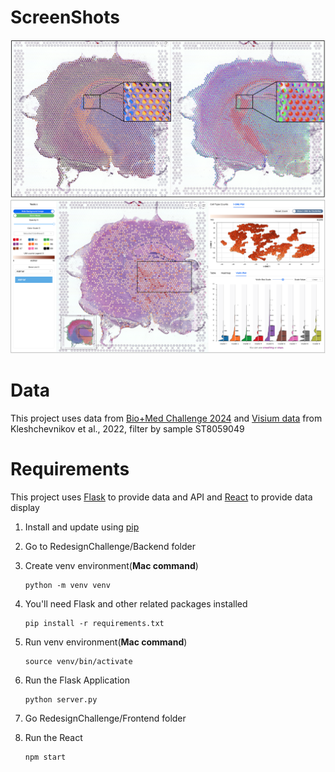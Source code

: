 # ScreenShots

<img src="./RedesignChallenge/Frontend/public/Comparation.png" />
<img src="./RedesignChallenge/Frontend/public/Index.png" />  

# Data

This project uses data from [Bio+Med Challenge 2024](http://biovis.net/2024/biovisChallenges_vis/) and [Visium data](https://www.ebi.ac.uk/biostudies/arrayexpress/studies/E-MTAB-11114) from Kleshchevnikov et al., 2022, filter by sample ST8059049

# Requirements

This project uses [Flask](https://flask.palletsprojects.com/en/3.0.x/) to provide data and API and [React](https://react.dev/) to provide data display

1. Install and update using [pip](https://pip.pypa.io/en/stable/getting-started/)

2. Go to RedesignChallenge/Backend folder
3. Create venv environment(**Mac command**)
   ```
   python -m venv venv
   ```
4. You'll need Flask and other related packages installed
   ```
   pip install -r requirements.txt
   ```
5. Run venv environment(**Mac command**)
   ```
   source venv/bin/activate
   ```
6. Run the Flask Application
   ```
   python server.py
   ```
7. Go RedesignChallenge/Frontend folder
8. Run the React
   ```
   npm start
   ```